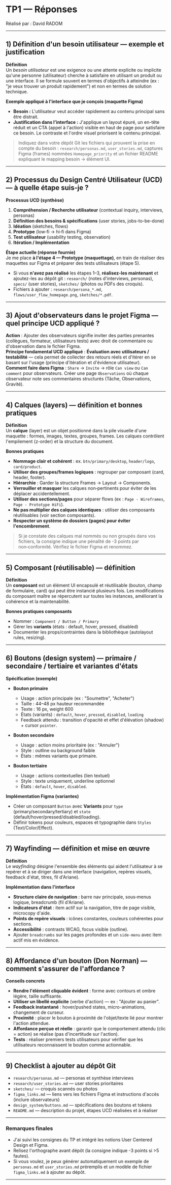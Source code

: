 # TP1 — Réponses
Réalisé par : David RADOM  

---

## 1) Définition d'un besoin utilisateur — exemple et justification
**Définition**  
Un *besoin utilisateur* est une exigence ou une attente explicite ou implicite qu'une personne (utilisateur) cherche à satisfaire en utilisant un produit ou une interface. Il se formule souvent en termes d'objectifs à atteindre (ex : "je veux trouver un produit rapidement") et non en termes de solution technique.

**Exemple appliqué à l'interface que je conçois (maquette Figma)**  
- **Besoin :** L'utilisateur veut accéder rapidement au contenu principal sans être distrait.  
- **Justification dans l'interface :** J'applique un layout épuré, un en-tête réduit et un CTA (appel à l'action) visible en haut de page pour satisfaire ce besoin. Le contraste et l'ordre visuel priorisent le contenu principal.

> Indiquez dans votre dépôt Git les fichiers qui prouvent la prise en compte du besoin : `research/personas.md`, `user_stories.md`, captures Figma (frames) nommées `Homepage_priority` et un fichier README expliquant le mapping besoin → élément UI.

---

## 2) Processus du Design Centré Utilisateur (UCD) — à quelle étape suis‑je ?
**Processus UCD (synthèse)**  
1. **Compréhension / Recherche utilisateur** (contextual inquiry, interviews, personas)  
2. **Définition des besoins & spécifications** (user stories, jobs-to-be-done)  
3. **Idéation** (sketches, flows)  
4. **Prototype** (low‑fi → hi‑fi dans Figma)  
5. **Test utilisateur** (usability testing, observation)  
6. **Itération / Implémentation**

**Étape actuelle (réponse fournie)**  
Je me place **à l'étape 4 — Prototype (maquettage)**, en train de réaliser des maquettes sur Figma et préparer des tests utilisateurs (étape 5).  
- Si vous **n'avez pas réalisé** les étapes 1–3, **réalisez-les maintenant** et ajoutez-les au dépôt git : `research/` (notes d'interviews, personas), `specs/` (user stories), `sketches/` (photos ou PDFs des croquis).  
- Fichiers à ajouter : `research/persona_*.md`, `flows/user_flow_homepage.png`, `sketches/*.pdf`.

---

## 3) Ajout d'observateurs dans le projet Figma — quel principe UCD appliqué ?
**Action** : Ajouter des observateurs signifie inviter des parties prenantes (collègues, formateur, utilisateurs tests) avec droit de commentaire ou d'observation dans le fichier Figma.  
**Principe fondamental UCD appliqué** : **Évaluation avec utilisateurs / testabilité** — cela permet de collecter des retours réels et d'itérer en se basant sur l'usage (principe d'itération et d'évidence utilisateur).  
**Comment faire dans Figma** : `Share` → `Invite` → rôle `Can view` ou `Can comment` pour observateurs. Créer une page `Observations` où chaque observateur note ses commentaires structurés (Tâche, Observations, Gravité).

---

## 4) Calques (layers) — définition et bonnes pratiques
**Définition**  
Un **calque** (layer) est un objet positionné dans la pile visuelle d'une maquette : formes, images, textes, groupes, frames. Les calques contrôlent l'empilement (z-order) et la structure du document.

**Bonnes pratiques**  
- **Nommage clair et cohérent** : ex. `btn/primary/desktop`, `header/logo`, `card/product`.  
- **Utiliser des groupes/frames logiques** : regrouper par composant (card, header, footer).  
- **Hiérarchie** : Garder la structure Frames → Layout → Components.  
- **Verrouiller et masquer** les calques non‑pertinents pour éviter de les déplacer accidentellement.  
- **Utiliser des sections/pages** pour séparer flows (ex : `Page - Wireframes`, `Page - Prototype HiFi`).  
- **Ne pas multiplier des calques identiques** : utiliser des composants réutilisables (voir section composants).  
- **Respecter un système de dossiers (pages) pour éviter l'encombrement**.

> Si je constate des calques mal nommés ou non groupés dans vos fichiers, la consigne indique une pénalité de -3 points par non‑conformité. Vérifiez le fichier Figma et renommez.

---

## 5) Composant (réutilisable) — définition
**Définition**  
Un **composant** est un élément UI encapsulé et réutilisable (bouton, champ de formulaire, card) qui peut être instancié plusieurs fois. Les modifications du composant maître se répercutent sur toutes les instances, améliorant la cohérence et la maintenabilité.

**Bonnes pratiques composants**  
- Nommer : `Component / Button / Primary`  
- Gérer les **variants** (états : default, hover, pressed, disabled)  
- Documenter les props/contraintes dans la bibliothèque (autolayout rules, resizing).

---

## 6) Boutons (design system) — primaire / secondaire / tertiaire et variantes d'états
**Spécification (exemple)**

- **Bouton primaire**  
  - Usage : action principale (ex : "Soumettre", "Acheter")  
  - Taille : 44–48 px hauteur recommandée  
  - Texte : 16 px, weight 600  
  - États (variants) : `default`, `hover`, `pressed`, `disabled`, `loading`  
  - Feedback attendu : transition d'opacité et effet d'élévation (shadow) + cursor `pointer`.

- **Bouton secondaire**  
  - Usage : action moins prioritaire (ex : "Annuler")  
  - Style : outline ou background faible  
  - États : mêmes variants que primaire.

- **Bouton tertiaire**  
  - Usage : actions contextuelles (lien textuel)  
  - Style : texte uniquement, underline optionnel  
  - États : `default`, `hover`, `disabled`.

**Implémentation Figma (variantes)**  
- Créer un composant `Button` avec **Variants** pour `type` (primary/secondary/tertiary) et `state` (default/hover/pressed/disabled/loading).  
- Définir tokens pour couleurs, espaces et typographie dans `Styles` (Text/Color/Effect).

---

## 7) Wayfinding — définition et mise en œuvre
**Définition**  
Le *wayfinding* désigne l'ensemble des éléments qui aident l'utilisateur à se repérer et à se diriger dans une interface (navigation, repères visuels, feedback d'état, titres, fil d'Ariane).

**Implémentation dans l'interface**  
- **Structure claire de navigation** : barre nav principale, sous‑menus logique, breadcrumb (fil d'Ariane).  
- **Indicateurs d'état** : item actif sur la navigation, titre de page visible, microcopy d'aide.  
- **Points de repère visuels** : icônes constantes, couleurs cohérentes pour sections.  
- **Accessibilité** : contrasts WCAG, focus visible (outline).  
- Ajouter `breadcrumbs` sur les pages profondes et un `side-menu` avec item actif mis en évidence.

---

## 8) Affordance d'un bouton (Don Norman) — comment s'assurer de l'affordance ?
**Conseils concrets**  
- **Rendre l'élément cliquable évident** : forme avec contours et ombre légère, taille suffisante.  
- **Utiliser un libellé explicite** (verbe d'action) — ex : "Ajouter au panier".  
- **Feedback instantané** : hover/pushed states, micro-animations, changement de curseur.  
- **Proximité** : placer le bouton à proximité de l'objet/texte lié pour montrer l'action attendue.  
- **Affordance perçue et réelle** : garantir que le comportement attendu (clic = action) se réalise (pas d'incertitude sur l'action).  
- **Tests** : réaliser premiers tests utilisateurs pour vérifier que les utilisateurs reconnaissent le bouton comme actionnable.

---

## 9) Checklist à ajouter au dépôt Git
- `research/personas.md` — personas et synthèse interviews  
- `research/user_stories.md` — user stories prioritaires  
- `sketches/` — croquis scannés ou photos  
- `figma_links.md` — liens vers les fichiers Figma et instructions d'accès (inclure observateurs)  
- `design_system/buttons.md` — spécifications des boutons et tokens  
- `README.md` — description du projet, étapes UCD réalisées et à réaliser

---

### Remarques finales
- J'ai suivi les consignes du TP et intégré les notions User Centered Design et Figma.  
- Relisez l'orthographe avant dépôt (la consigne indique -3 points si >5 fautes).  
- Si vous voulez, je peux générer automatiquement un exemple de `personas.md` et `user_stories.md` préremplis et un modèle de fichier `figma_links.md` à ajouter au dépôt.

---
